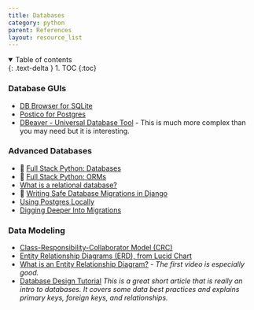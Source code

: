 ```yaml
---
title: Databases
category: python
parent: References
layout: resource_list
---
```


<details open markdown="block">
  <summary>
    Table of contents
  </summary>
  {: .text-delta }
1. TOC
{:toc}
</details>

### Database GUIs

- [DB Browser for SQLite](https://sqlitebrowser.org/)
- [Postico for Postgres](https://eggerapps.at/postico/)
- [DBeaver - Universal Database Tool](https://dbeaver.io/) - This is much more complex than you may need but it is interesting.

### Advanced Databases

- 📖 [Full Stack Python: Databases](https://www.fullstackpython.com/databases.html)
- 📖 [Full Stack Python: ORMs](https://www.fullstackpython.com/object-relational-mappers-orms.html)
- [What is a relational database?](https://www.techtarget.com/searchdatamanagement/definition/relational-database)
- 📖 [Writing Safe Database Migrations in Django](https://markusholtermann.eu/2021/06/writing-safe-database-migrations-in-django/)
- [Using Postgres Locally](https://momentumlearn.notion.site/Using-Postgres-Locally-6d24cd1ea8854eabb875023d6696fba9)
- [Digging Deeper Into Migrations](https://realpython.com/digging-deeper-into-migrations/)

### Data Modeling

- [Class-Responsibility-Collaborator Model (CRC)](http://agilemodeling.com/artifacts/crcModel.htm)
- [Entity Relationship Diagrams (ERD), from Lucid Chart](https://www.youtube.com/watch?v=QpdhBUYk7Kk)
- [What is an Entity Relationship Diagram?](https://www.lucidchart.com/pages/er-diagrams) - _The first video is especially good._
- [Database Design Tutorial](https://learndjango.com/tutorials/database-design-tutorial-beginners) _This is a great short article that is really an intro to databases. It covers some data best practices and explains primary keys, foreign keys, and relationships._
